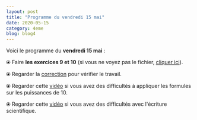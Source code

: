 ```yaml
---
layout: post
title: "Programme du vendredi 15 mai"
date: 2020-05-15
category: 4eme
blog: blog4
---
```


Voici le programme du <b>vendredi 15 mai</b> :

⦿ Faire <b>les exercices 9 et 10</b> (si vous ne voyez pas le fichier, <a href="/exercices/4eme/4eme_exercices_vendredi_15_mai_2020.pdf">cliquer ici</a>). 

<object data="/exercices/4eme/4eme_exercices_vendredi_15_mai_2020.pdf" width="100%" height="500" type='application/pdf'></object>

⦿ Regarder la <a class="correction" href="/exercices/4eme/4eme_exercices_vendredi_15_mai_2020_corrections.pdf">correction</a> pour vérifier le travail.

⦿ Regarder cette <a class="video" href="https://youtu.be/GWz5_veC12U">vidéo</a> si vous avez des difficultés à appliquer les formules sur les puissances de 10.

⦿ Regarder cette <a class="video" href="https://youtu.be/tzhNCpLRtCY">vidéo</a> si vous avez des difficultés avec l'écriture scientifique.
